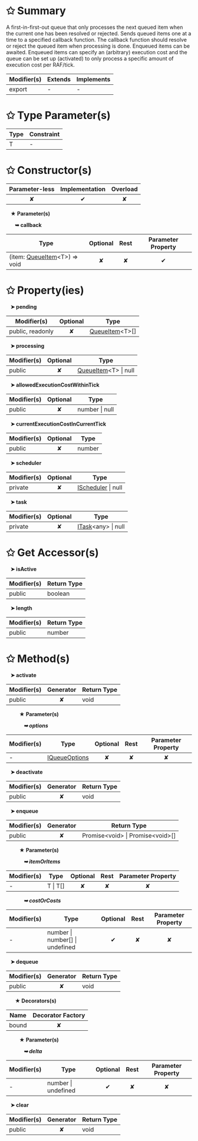 # &#10025; Summary

A first-in-first-out queue that only processes the next queued item
when the current one has been resolved or rejected. Sends queued items
one at a time to a specified callback function. The callback function
should resolve or reject the queued item when processing is done.
Enqueued items can be awaited. Enqueued items can specify an (arbitrary)
execution cost and the queue can be set up (activated) to only process
a specific amount of execution cost per RAF/tick.

| Modifier(s)                            | Extends                      | Implements                                    |
|----------------------------------------|------------------------------|-----------------------------------------------|
| export | - | - |

# &#10025; Type Parameter(s)

| Type | Constraint |
| ---- | ---------- |
| T    | -          |

# &#10025; Constructor(s)

| Parameter-less                         | Implementation                          | Overload                          |
|:--------------------------------------:|:---------------------------------------:|:---------------------------------:|
| ✘ | ✔ | ✘ |

&nbsp;&nbsp; **&#9733; Parameter(s)**

&nbsp;&nbsp;&nbsp;&nbsp;&nbsp; **&#10149; callback**

| Type                        | Optional                           | Rest                          | Parameter Property                          |
|-----------------------------|:----------------------------------:|:-----------------------------:|:-------------------------------------------:|
| (item: [QueueItem](/router/interface/queue/queueitem.md)&lt;T&gt;) =&gt; void | ✘  | ✘ | ✔ |

# &#10025; Property(ies)

&nbsp;&nbsp; **&#10148; pending**

| Modifier(s)                               | Optional                           | Type                         |
|-------------------------------------------|:----------------------------------:|------------------------------|
| public, readonly | ✘ | [QueueItem](/router/interface/queue/queueitem.md)&lt;T&gt;[] |

&nbsp;&nbsp; **&#10148; processing**

| Modifier(s)                               | Optional                           | Type                         |
|-------------------------------------------|:----------------------------------:|------------------------------|
| public | ✘ | [QueueItem](/router/interface/queue/queueitem.md)&lt;T&gt; &#124; null |

&nbsp;&nbsp; **&#10148; allowedExecutionCostWithinTick**

| Modifier(s)                               | Optional                           | Type                         |
|-------------------------------------------|:----------------------------------:|------------------------------|
| public | ✘ | number &#124; null |

&nbsp;&nbsp; **&#10148; currentExecutionCostInCurrentTick**

| Modifier(s)                               | Optional                           | Type                         |
|-------------------------------------------|:----------------------------------:|------------------------------|
| public | ✘ | number |

&nbsp;&nbsp; **&#10148; scheduler**

| Modifier(s)                               | Optional                           | Type                         |
|-------------------------------------------|:----------------------------------:|------------------------------|
| private | ✘ | [IScheduler](/runtime/variable/scheduler/ischeduler.md) &#124; null |

&nbsp;&nbsp; **&#10148; task**

| Modifier(s)                               | Optional                           | Type                         |
|-------------------------------------------|:----------------------------------:|------------------------------|
| private | ✘ | [ITask](/runtime/interface/scheduler/itask.md)&lt;any&gt; &#124; null |

# &#10025; Get Accessor(s)

&nbsp;&nbsp; **&#10148; isActive**

| Modifier(s)                              | Return Type                       |
|------------------------------------------|-----------------------------------|
| public | boolean |

&nbsp;&nbsp; **&#10148; length**

| Modifier(s)                              | Return Type                       |
|------------------------------------------|-----------------------------------|
| public | number |

# &#10025; Method(s)

&nbsp;&nbsp; **&#10148; activate**

| Modifier(s)                              | Generator                          | Return Type                       |
|------------------------------------------|:----------------------------------:|-----------------------------------|
| public | ✘ | void |

&nbsp;&nbsp;&nbsp;&nbsp;&nbsp;&nbsp;&nbsp;&nbsp; **&#9733; Parameter(s)**

&nbsp;&nbsp;&nbsp;&nbsp;&nbsp;&nbsp;&nbsp;&nbsp;&nbsp;&nbsp;&nbsp; _**&#10149; options**_

| Modifier(s)                              | Type                        | Optional                           | Rest                          | Parameter Property                          |
|------------------------------------------|-----------------------------|:----------------------------------:|:-----------------------------:|:-------------------------------------------:|
| - | [IQueueOptions](/router/interface/queue/iqueueoptions.md) | ✘  | ✘ | ✘ |

&nbsp;&nbsp; **&#10148; deactivate**

| Modifier(s)                              | Generator                          | Return Type                       |
|------------------------------------------|:----------------------------------:|-----------------------------------|
| public | ✘ | void |

&nbsp;&nbsp; **&#10148; enqueue**

| Modifier(s)                              | Generator                          | Return Type                       |
|------------------------------------------|:----------------------------------:|-----------------------------------|
| public | ✘ | Promise&lt;void&gt; &#124; Promise&lt;void&gt;[] |

&nbsp;&nbsp;&nbsp;&nbsp;&nbsp;&nbsp;&nbsp;&nbsp; **&#9733; Parameter(s)**

&nbsp;&nbsp;&nbsp;&nbsp;&nbsp;&nbsp;&nbsp;&nbsp;&nbsp;&nbsp;&nbsp; _**&#10149; itemOrItems**_

| Modifier(s)                              | Type                        | Optional                           | Rest                          | Parameter Property                          |
|------------------------------------------|-----------------------------|:----------------------------------:|:-----------------------------:|:-------------------------------------------:|
| - | T &#124; T[] | ✘  | ✘ | ✘ |

&nbsp;&nbsp;&nbsp;&nbsp;&nbsp;&nbsp;&nbsp;&nbsp;&nbsp;&nbsp;&nbsp; _**&#10149; costOrCosts**_

| Modifier(s)                              | Type                        | Optional                           | Rest                          | Parameter Property                          |
|------------------------------------------|-----------------------------|:----------------------------------:|:-----------------------------:|:-------------------------------------------:|
| - | number &#124; number[] &#124; undefined | ✔  | ✘ | ✘ |

&nbsp;&nbsp; **&#10148; dequeue**

| Modifier(s)                              | Generator                          | Return Type                       |
|------------------------------------------|:----------------------------------:|-----------------------------------|
| public | ✘ | void |

&nbsp;&nbsp;&nbsp;&nbsp;&nbsp; **&#9733; Decorators(s)**

| Name                                | Decorator Factory                        |
|-------------------------------------|:----------------------------------------:|
| bound | ✘  |

&nbsp;&nbsp;&nbsp;&nbsp;&nbsp;&nbsp;&nbsp;&nbsp; **&#9733; Parameter(s)**

&nbsp;&nbsp;&nbsp;&nbsp;&nbsp;&nbsp;&nbsp;&nbsp;&nbsp;&nbsp;&nbsp; _**&#10149; delta**_

| Modifier(s)                              | Type                        | Optional                           | Rest                          | Parameter Property                          |
|------------------------------------------|-----------------------------|:----------------------------------:|:-----------------------------:|:-------------------------------------------:|
| - | number &#124; undefined | ✔  | ✘ | ✘ |

&nbsp;&nbsp; **&#10148; clear**

| Modifier(s)                              | Generator                          | Return Type                       |
|------------------------------------------|:----------------------------------:|-----------------------------------|
| public | ✘ | void |